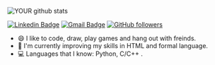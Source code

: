 ![YOUR github stats](https://github-readme-stats.vercel.app/api?username=eitanshalev) 
<br/>

[![Linkedin Badge](https://img.shields.io/badge/-Eitan_Shalev-blue?style=flat-square&logo=Linkedin&logoColor=white&link=https://www.linkedin.com/in/eitan-shalev-9b09a91b2/)](https://www.linkedin.com/in/eitan-shalev-9b09a91b2/)
[![Gmail Badge](https://img.shields.io/badge/-eitans1111@gmail.com-c14438?style=flat-square&logo=Gmail&logoColor=white&link=mailto:eitans1111@gmail.com)](mailto:eitans1111@gmail.com)
[![GitHub followers](https://img.shields.io/github/followers/eitanshalev?label=Follow&style=social)](https://github.com/eitanshalev/?tab=follow)

- :smile: I like to code, draw, play games and hang out with freinds.
- 🌱 I'm currently improving my skills in HTML and formal language.
- :computer: Languages that I know: Python, C/C++ .
<!--
**cs4242/cs4242** is a ✨ _special_ ✨ repository because its `README.md` (this file) appears on your GitHub profile.

Here are some ideas to get you started:

- 🔭 I’m currently working on ...
- 🌱 I’m currently learning ...
- 👯 I’m looking to collaborate on ...
- 🤔 I’m looking for help with ...
- 💬 Ask me about ...
- 📫 How to reach me: ...
- 😄 Pronouns: ...
- ⚡ Fun fact: ...
-->
